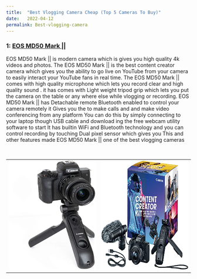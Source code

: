 ```yaml
---
title:  "Best Vlogging Camera Cheap (Top 5 Cameras To Buy)"
date:   2022-04-12
permalink: Best-vlogging-camera
---
```



### 1: <a href="https://amzn.to/3KBdBcg">EOS MD50 Mark ||</a>

EOS MD50 Mark || is modern camera which is gives you high quality 4k videos and photos. The EOS MD50 Mark || is the
best content creator camera which gives you the ability to go live on YouTube from your camera to easily interact your YouTube fans in real time.
The EOS MD50 Mark || comes with high quality microphone which lets you record clear and high quality sound .
it has comes with Light weight tripod grip which lets you put the camera on the table or any where else while vlogging or recording. 
EOS MD50 Mark || has Detachable remote Bluetooth enabled to control your camera remotely
it Gives you the to make calls and and make video conferencing from any platform You can do this by simply connecting to your laptop though USB cable and download ing the free webcam utility software to start 
It has builtin WiFi and Bluetooth technology and you can control recording by touching 
Dual pixel sensor which gives you 
This and other features made  EOS MD50 Mark || one of the best vlogging cameras

<br>
<table>
<tr>
  <td>
<a href="https://amzn.to/3KBdBcg">
<img src="public/Mark2.jpg" width="300" height="300" alt="EOS MD50 Mark 2 camera" ></a>
    </td>
      <td>
<a href="https://amzn.to/3KBdBcg">
<img src="public/Mark2box.jpg" width="300" height="300" alt="EOS MD50 Mark 2 camera box" ></a>
  </td>
    </tr>
      </table>
  

